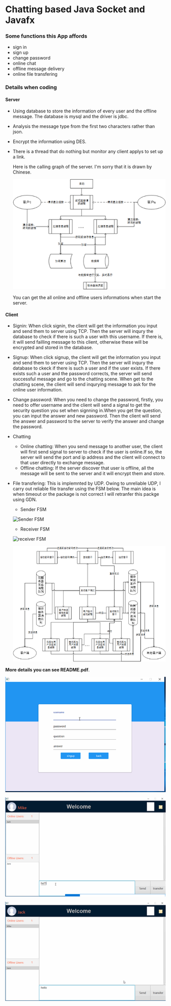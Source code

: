 # Chatting based Java Socket and Javafx

### Some functions this App affords

+ sign in
+ sign up
+ change password
+ online chat
+ offline message delivery
+ online file transfering



### Details when coding

#### Server

+ Using database to store the information of every user and the offline message. The database is mysql and the driver is jdbc.

+ Analysis the message type from the first two characters rather than json.

+ Encrypt the information using DES.

+ There is a thread that do nothing but monitor any client applys to set up a link.

  Here is the calling graph of the server. I'm sorry that it is drawn by Chinese.

  ![Server calling graph](./src/serverCallingGraph.png)

  You can get the all online and offline users informations when start the server.​


#### Client

+ Signin: When click signin, the  client will get the information you input and send them to server using TCP. Then the server will inqury the database to check if there is such a user with this username. If there is, it will send failling message to this client, otherwise these will be encrypted and stored in the database.

+ Signup: When click signup, the client will get the information you input and send them to server using TCP. Then the server will inqury the database to ckeck if there is such a user and if the user exists. If there exists such a user and the password corrects, the server will send successful message and go to the chatting scene. When get to the chatting scene, the client will send inqurying message to ask for the  online user information.

+ Change password: When you need to change the password, firstly, you need to offer username and the client will send a signal to get the security question you set when signning in.When you get the question, you can input the answer and new password. Then the client will send the answer and password to the server to verify the answer and change the password.

+ Chatting
  + Online chatting: When you send message to another user, the client will first send signal to server to check if the user is online.If so, the server will send the port and ip address and the client will connect to that user directly to exchange message.
  + Offline chatting: If the server discover that user is offline, all the message will be sent to the server and it will encrypt them and store.

+ File transfering: This is implemnted by UDP. Owing to unreliable UDP, I carry out reliable file transfer using the FSM below. The main idea is when timeout or the package is not correct I will retranfer this packge using GDN.

  + Sender FSM

  ![Sender FSM](https://github.com/jiangchengyike/JavaFX-Chat/blob/master/src/senderFSM.PNG?raw=true)

  + Receiver FSM

  ![receiver FSM](https://github.com/jiangchengyike/JavaFX-Chat/blob/master/src/receiverFSM.PNG?raw=true)

  ![Client Calling Graph](./src/clientCallingGraph.png)



**More details you can see README.pdf**.

![signup.gif](./src/signup.gif)

![chat.gif](./src/chat.gif)

![offlineMessage.gif](./src/offlineMessage.gif)